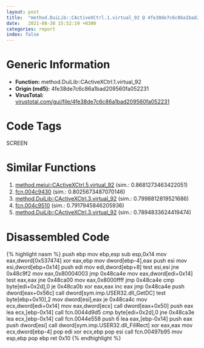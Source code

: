 ```yaml
---
layout: post
title:  "method.DuiLib꞉꞉CActiveXCtrl.1.virtual_92 @ 4fe38de7c6c86a1bad209560fa052231"
date:   2021-08-30 15:52:19 +0300
categories: report
index: false
---
```


# Generic Information
- **Function:** method.DuiLib꞉꞉CActiveXCtrl.1.virtual\_92
- **Origin (md5):** 4fe38de7c6c86a1bad209560fa052231
- **VirusTotal:** [virustotal.com/gui/file/4fe38de7c6c86a1bad209560fa052231][virustotal_ref]

# Code Tags
<span class="tag" id="SCREEN">SCREEN</span>


# Similar Functions

1. [method.meiui꞉꞉CActiveXCtrl.5.virtual\_92][similar_1_ref] (sim.: 0.8681273463422051)
2. [fcn.004c9430][similar_2_ref] (sim.: 0.8025673487070146)
3. [method.DuiLib꞉꞉CActiveXCtrl.3.virtual\_92][similar_3_ref] (sim.: 0.7998812819521686)
4. [fcn.004c9510][similar_4_ref] (sim.: 0.7917945846205936)
5. [method.DuiLib꞉꞉CActiveXCtrl.3.virtual\_92][similar_5_ref] (sim.: 0.7894833624419474)


# Disassembled Code

{% highlight nasm %}
push ebp
mov ebp,esp
sub esp,0x14
mov eax,dword[0x537474]
xor eax,ebp
mov dword[ebp-4],eax
push esi
mov esi,dword[ebp+0x14]
push edi
mov edi,dword[ebp+8]
test esi,esi
jne 0x48c9f2
mov eax,0x80004003
jmp 0x48ca4e
mov eax,dword[edi+0x14]
test eax,eax
jne 0x48ca00
mov eax,0x8000ffff
jmp 0x48ca4e
cmp byte[edi+0x2d],0
je 0x48ca0b
xor eax,eax
inc eax
jmp 0x48ca4e
push dword[eax+0x56c]
call dword[sym.imp.USER32.dll_GetDC]
test byte[ebp+0x10],2
mov dword[esi],eax
je 0x48ca4c
mov ecx,dword[edi+0x14]
mov eax,dword[ecx]
call dword[eax+0x50]
push eax
lea ecx,[ebp-0x14]
call fcn.0044d9d5
cmp byte[edi+0x2d],0
jne 0x48ca3e
lea ecx,[ebp-0x14]
call fcn.0044e558
push 6
lea eax,[ebp-0x14]
push eax
push dword[esi]
call dword[sym.imp.USER32.dll_FillRect]
xor eax,eax
mov ecx,dword[ebp-4]
pop edi
xor ecx,ebp
pop esi
call fcn.00497b95
mov esp,ebp
pop ebp
ret 0x10
{% endhighlight %}


[similar_1_ref]: /report/method.meiui꞉꞉CActiveXCtrl.5.virtual_92@b3771987fba16f4fba07d1109ec72c76
[similar_2_ref]: /report/fcn.004c9430@a9db83c79f22c1884abda377efdebe4d
[similar_3_ref]: /report/method.DuiLib꞉꞉CActiveXCtrl.3.virtual_92@17d73cbafe6dd96dd6f2291fab06fbb5
[similar_4_ref]: /report/fcn.004c9510@a9db83c79f22c1884abda377efdebe4d
[similar_5_ref]: /report/method.DuiLib꞉꞉CActiveXCtrl.3.virtual_92@be7fba7cc724acf4ae2900d99e0fc9c3
[virustotal_ref]: https://www.virustotal.com/gui/file/4fe38de7c6c86a1bad209560fa052231